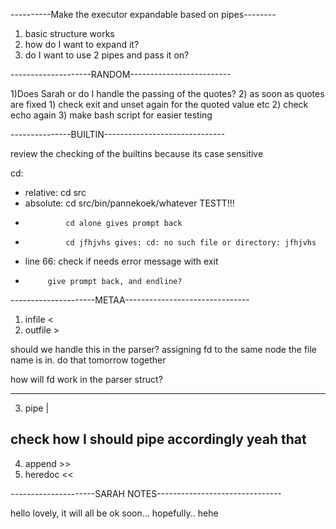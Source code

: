 
----------Make the executor expandable based on pipes--------

1) basic structure works
2) how do I want to expand it?
3) do I want to use 2 pipes and pass it on?


--------------------RANDOM-------------------------

1)Does Sarah or do I handle the passing of the quotes?
2) as soon as quotes are fixed 
    1) check exit and unset again for the quoted value etc
    2) check echo again
3) make bash script for easier testing


---------------BUILTIN------------------------------

review the checking of the builtins because its case sensitive

cd:

 * relative: cd src
 * absolute: cd src/bin/pannekoek/whatever TESTT!!!
 * 				cd alone gives prompt back
 * 				cd jfhjvhs gives: cd: no such file or directory: jfhjvhs
 * line 66: check if needs error message with exit
 * 			give prompt back, and endline?


---------------------METAA-------------------------------

1) infile <
2) outfile >

should we handle this in the parser?
assigning fd to the same node the file name is in.
do that tomorrow together

how will fd work in the parser struct?

-----------------------------------------------------------
3) pipe |

check how I should pipe accordingly yeah that
-----------------------------------------------------------
4) append >>
5) heredoc <<

---------------------SARAH NOTES-------------------------------

hello lovely, it will all be ok soon... hopefully.. hehe
